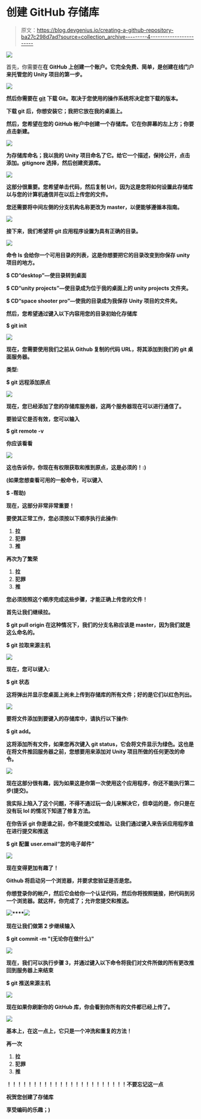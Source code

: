 # 创建 GitHub 存储库

> 原文：<https://blog.devgenius.io/creating-a-github-repository-ba27c298d7ad?source=collection_archive---------4----------------------->

![](img/502caaa6fc867be8867bbbe28db55aff.png)

首先，你需要在[](https://github.com/)**在 GitHub 上创建一个账户。它完全免费、简单，是创建在线门户来托管您的 Unity 项目的第一步。**

**![](img/51221f2a31f1b9c7f9830730a33dedc8.png)**

**然后你需要在 [git](https://git-scm.com/download/win) 下载 Git。取决于您使用的操作系统将决定您下载的版本。**

**下载 git 后，你想安装它；我把它放在我的桌面上。**

**然后，您希望在您的 GitHub 帐户中创建一个存储库。它在你屏幕的左上方；你要点击新建。**

**![](img/8e0ea66786ea3d10012816f4a968f07e.png)**

**为存储库命名；我以我的 Unity 项目命名了它。给它一个描述，保持公开，点击添加。gitignore 选择<unity>，然后创建资源库。</unity>**

**![](img/c4326e01dc4caffb9ad4a06fb001cc62.png)**

**这部分很重要。您希望单击代码，然后复制 Url，因为这是您将如何设置此存储库以与您的计算机通信并在以后上传您的文件。**

**您还需要将中间左侧的分支机构名称更改为 master，以便能够遵循本指南。**

**![](img/423a02256d74bfccb2b06700556a209e.png)**

**接下来，我们希望将 git 应用程序设置为具有正确的目录。**

**![](img/57446528a69e8c6818c4cfb20f46b1c8.png)**

**命令 ls <enter>会给你一个可用目录的列表，这是你想要把它的目录改变到你保存 unity 项目的地方。</enter>**

**$ CD“desktop”—使目录转到桌面**

**$ CD“unity projects”—使目录成为位于我的桌面上的 unity projects 文件夹。**

**$ CD“space shooter pro”—使我的目录成为我保存 Unity 项目的文件夹。**

**然后，您希望通过键入以下内容用您的目录初始化存储库**

**$ git init**

**![](img/94a0e15504faee7e0533b60373fffccf.png)**

**现在，您需要使用我们之前从 Github 复制的代码 URL，将其添加到我们的 git 桌面服务器。**

**类型:**

**$ git 远程添加原点<paste in="" the="" url=""></paste>**

**![](img/c1c118ff020af4cd766538c1f9f96b36.png)**

**现在，您已经添加了您的存储库服务器，这两个服务器现在可以进行通信了。**

**要验证它是否有效，您可以输入**

**$ git remote -v**

**你应该看看**

**![](img/ea2c1b3b528f495f73ac47f9638d5719.png)**

**这也告诉你，你现在有权限获取和推到原点，这是必须的！:)**

**(如果您想查看可用的一般命令，可以键入**

**$ -帮助)**

**现在，这部分非常非常重要！**

**要使其正常工作，您必须按以下顺序执行此操作:**

1.  **拉**
2.  **犯罪**
3.  **推**

**再次为了繁荣**

1.  **拉**
2.  **犯罪**
3.  **推**

**您必须按照这个顺序完成这些步骤，才能正确上传您的文件！**

**首先让我们继续拉。**

**$ git pull origin <branch name="">在这种情况下，我们的分支名称应该是 master，因为我们就是这么命名的。</branch>**

**$ git 拉取来源主机**

**![](img/44de17975568be4ea33ef494919f5f93.png)**

**现在，您可以键入:**

**$ git 状态**

**这将弹出并显示您桌面上尚未上传到存储库的所有文件；好的是它们以红色列出。**

**![](img/ea971cec6033b53998361b52c6f6aaf5.png)**

**要将文件添加到要键入的存储库中，请执行以下操作:**

**$ git add。**

**这将添加所有文件，如果您再次键入 git status，它会将文件显示为绿色。这也是在将文件推回服务器之前，您想要用来添加对 Unity 项目所做的任何更改的命令。**

**![](img/383596d2eec9cccbcbc46d0146e72aa2.png)**

**现在这部分很有趣，因为如果这是你第一次使用这个应用程序，你还不能执行第二步(提交)。**

**我实际上陷入了这个问题，不得不通过玩一会儿来解决它，但幸运的是，你只是在没有玩 lol 的情况下知道了修复方法。**

**在你告诉 git 你是谁之前，你不能提交或推动。让我们通过键入来告诉应用程序谁在进行提交和推送**

**$ git 配置 user.email“您的电子邮件”**

**![](img/2271d0b9f81345a8dd1cbd0029e85235.png)**

**现在变得更加有趣了！**

**Github 将启动另一个浏览器，并要求您验证是否是您。**

**你想登录你的帐户，然后它会给你一个认证代码，然后你将按照链接，把代码到另一个浏览器。就这样，你完成了；允许您提交和推送<yay>。</yay>**

**![](img/30b71523ef66e67f51ad5c61fad831d3.png)****![](img/d3d801e5f9b1b0346d2bd5e4abd767ea.png)**

**现在让我们做第 2 步<commit>继续输入</commit>**

**$ git commit -m "(无论你在做什么)"**

**![](img/64d992f6aeabaf4a2a169321552d8536.png)**

**现在，我们可以执行步骤 3，并通过键入以下命令将我们对文件所做的所有更改推回到服务器上来结束**

**$ git 推送来源主机**

**![](img/a3c995219e191431650efaf95f7cdd42.png)**

**现在如果你刷新你的 GitHub 库，你会看到你所有的文件都已经上传了。**

**![](img/aa870cd3ab028949cb028089041df79e.png)**

**基本上，在这一点上，它只是一个冲洗和重复的方法！**

**再一次**

1.  **拉**
2.  **犯罪**
3.  **推**

**！！！！！！！！！！！！！！！！！！！！！！！不要忘记这一点**

**祝贺您创建了存储库**

**享受编码的乐趣；)**
